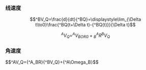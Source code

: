 ### 线速度

$$^BV_Q=\frac{d}{dt}{^BQ}=\displaystyle\lim_{\Delta t\to0}\frac{^BQ(t+\Delta t)-{^BQ(t)}}{\Delta t}$$

$$^AV_Q=^AV_{BORG}+{^A_BR}{^BV_Q}$$

### 角速度

$$^AV_Q={^A_BR}{^BV_Q}+{^A\Omega_B\}$$